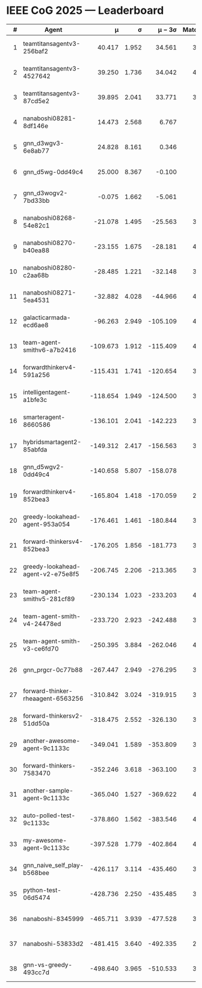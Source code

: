 # IEEE CoG 2025 — Leaderboard

| # | Agent | μ | σ | μ − 3σ | Matches | Updated |
|---:|---|---:|---:|---:|---:|---|
| 1 | teamtitansagentv3-256baf2 | 40.417 | 1.952 | 34.561 | 3980 | 2025-08-29 15:16 |
| 2 | teamtitansagentv3-4527642 | 39.250 | 1.736 | 34.042 | 4040 | 2025-08-29 15:16 |
| 3 | teamtitansagentv3-87cd5e2 | 39.895 | 2.041 | 33.771 | 3740 | 2025-08-29 15:16 |
| 4 | nanaboshi08281-8df146e | 14.473 | 2.568 | 6.767 | 146 | 2025-08-29 15:16 |
| 5 | gnn_d3wgv3-6e8ab77 | 24.828 | 8.161 | 0.346 | 118 | 2025-08-29 15:16 |
| 6 | gnn_d5wg-0dd49c4 | 25.000 | 8.367 | -0.100 | 80 | 2025-08-29 15:16 |
| 7 | gnn_d3wogv2-7bd33bb | -0.075 | 1.662 | -5.061 | 164 | 2025-08-29 15:16 |
| 8 | nanaboshi08268-54e82c1 | -21.078 | 1.495 | -25.563 | 3860 | 2025-08-29 15:16 |
| 9 | nanaboshi08270-b40ea88 | -23.155 | 1.675 | -28.181 | 4060 | 2025-08-29 15:16 |
| 10 | nanaboshi08280-c2aa68b | -28.485 | 1.221 | -32.148 | 3420 | 2025-08-29 15:16 |
| 11 | nanaboshi08271-5ea4531 | -32.882 | 4.028 | -44.966 | 4260 | 2025-08-29 15:16 |
| 12 | galacticarmada-ecd6ae8 | -96.263 | 2.949 | -105.109 | 4020 | 2025-08-29 15:16 |
| 13 | team-agent-smithv6-a7b2416 | -109.673 | 1.912 | -115.409 | 4140 | 2025-08-29 15:16 |
| 14 | forwardthinkerv4-591a256 | -115.431 | 1.741 | -120.654 | 3386 | 2025-08-29 15:16 |
| 15 | intelligentagent-a1bfe3c | -118.654 | 1.949 | -124.500 | 3609 | 2025-08-29 15:16 |
| 16 | smarteragent-8660586 | -136.101 | 2.041 | -142.223 | 3181 | 2025-08-29 15:16 |
| 17 | hybridsmartagent2-85abfda | -149.312 | 2.417 | -156.563 | 3503 | 2025-08-29 15:16 |
| 18 | gnn_d5wgv2-0dd49c4 | -140.658 | 5.807 | -158.078 | 120 | 2025-08-29 15:16 |
| 19 | forwardthinkerv4-852bea3 | -165.804 | 1.418 | -170.059 | 2886 | 2025-08-29 15:16 |
| 20 | greedy-lookahead-agent-953a054 | -176.461 | 1.461 | -180.844 | 3594 | 2025-08-29 15:16 |
| 21 | forward-thinkersv4-852bea3 | -176.205 | 1.856 | -181.773 | 3077 | 2025-08-29 15:16 |
| 22 | greedy-lookahead-agent-v2-e75e8f5 | -206.745 | 2.206 | -213.365 | 3746 | 2025-08-29 15:16 |
| 23 | team-agent-smithv5-281cf89 | -230.134 | 1.023 | -233.203 | 4040 | 2025-08-29 15:16 |
| 24 | team-agent-smith-v4-24478ed | -233.720 | 2.923 | -242.488 | 3658 | 2025-08-29 15:16 |
| 25 | team-agent-smith-v3-ce6fd70 | -250.395 | 3.884 | -262.046 | 4418 | 2025-08-29 15:16 |
| 26 | gnn_prgcr-0c77b88 | -267.447 | 2.949 | -276.295 | 3750 | 2025-08-29 15:16 |
| 27 | forward-thinker-rheaagent-6563256 | -310.842 | 3.024 | -319.915 | 3402 | 2025-08-29 15:16 |
| 28 | forward-thinkersv2-51dd50a | -318.475 | 2.552 | -326.130 | 3742 | 2025-08-29 15:16 |
| 29 | another-awesome-agent-9c1133c | -349.041 | 1.589 | -353.809 | 3540 | 2025-08-29 15:16 |
| 30 | forward-thinkers-7583470 | -352.246 | 3.618 | -363.100 | 3920 | 2025-08-29 15:16 |
| 31 | another-sample-agent-9c1133c | -365.040 | 1.527 | -369.622 | 4140 | 2025-08-29 15:16 |
| 32 | auto-polled-test-9c1133c | -378.860 | 1.562 | -383.546 | 4200 | 2025-08-29 15:16 |
| 33 | my-awesome-agent-9c1133c | -397.528 | 1.779 | -402.864 | 4100 | 2025-08-29 15:16 |
| 34 | gnn_naive_self_play-b568bee | -426.117 | 3.114 | -435.460 | 3380 | 2025-08-29 15:16 |
| 35 | python-test-06d5474 | -428.736 | 2.250 | -435.485 | 3390 | 2025-08-29 15:16 |
| 36 | nanaboshi-8345999 | -465.711 | 3.939 | -477.528 | 3180 | 2025-08-29 15:16 |
| 37 | nanaboshi-53833d2 | -481.415 | 3.640 | -492.335 | 2920 | 2025-08-29 15:16 |
| 38 | gnn-vs-greedy-493cc7d | -498.640 | 3.965 | -510.533 | 3000 | 2025-08-29 15:16 |
